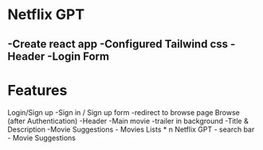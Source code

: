 # Netflix GPT
   -Create react app
   -Configured Tailwind css
   -Header
   -Login Form
   -

# Features
Login/Sign up 
  -Sign in / Sign up form
  -redirect to browse page
Browse (after Authentication)
  -Header
  -Main movie
      -trailer in background
      -Title & Description
      -Movie Suggestions
        - Movies Lists * n
Netflix GPT
    - search bar
    - Movie Suggestions
